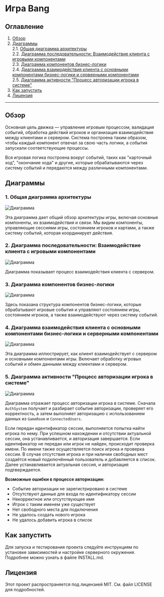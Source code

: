 # Игра Bang

## Оглавление

1. [Обзор](#обзор)  
2. [Диаграммы](#диаграммы)  
   2.1. [Общая диаграмма архитектуры](#1-общая-диаграмма-архитектуры)  
   2.2. [Диаграмма последовательности: Взаимодействие клиента с игровыми компонентами](#2-диаграмма-последовательности-взаимодействие-клиента-с-игровыми-компонентами)  
   2.3. [Диаграмма компонентов бизнес-логики](#3-диаграмма-компонентов-бизнес-логики)  
   2.4. [Диаграмма взаимодействия клиента с основными компонентами бизнес-логики и серверными компонентами](#4-диаграмма-взаимодействия-клиента-с-основными-компонентами-бизнес-логики-и-серверными-компонентами)  
   2.5. [Диаграмма активности "Процесс авторизации игрока в системе"](#5-диаграмма-активности-процесс-авторизации-игрока-в-системе)  
3. [Как запустить](#как-запустить)  
4. [Лицензия](#лицензия)

---

## Обзор

Основная цель движка — управление игровым процессом, валидация событий, обработка действий игроков и организация взаимодействия между клиентами и сервером. Система построена таким образом, чтобы каждый компонент отвечал за свою часть логики, а события запускали соответствующие процессы.

Вся игровая логика построена вокруг событий, таких как "карточный ход", "окончание хода" и другие, которые обрабатываются через систему событий и передаются между различными компонентами.

## Диаграммы

### 1. Общая диаграмма архитектуры

![Диаграмма](./public/docs/diagrams/view/GeneralConceptEngine.png)

Эта диаграмма дает общий обзор архитектуры игры, включая основные компоненты, их взаимодействия и связи. Мы видим компоненты, управляющие сессиями игры, состоянием игроков и картами, а также систему событий, которая координирует действия.

### 2. Диаграмма последовательности: Взаимодействие клиента с игровыми компонентами

![Диаграмма](./public/docs/diagrams/view/sequenceDiagramsBrief.png)

Диаграмма показывает процесс взаимодействия клиента с сервером.

### 3. Диаграмма компонентов бизнес-логики

![Диаграмма](./public/docs/diagrams/view/componentsDrowIo.png)

Здесь показана структура компонентов бизнес-логики, которые обрабатывают игровые события и управляют состоянием игры, состоянием игроков, а также взаимодействуют через систему событий.

### 4. Диаграмма взаимодействия клиента с основными компонентами бизнес-логики и серверными компонентами

![Диаграмма](./public/docs/diagrams/view/sequenceDiagramGameComponents.svg)

Эта диаграмма иллюстрирует, как клиент взаимодействует с сервером и основными компонентами игры. Включает обработку игровых событий и обмен данными между клиентами и сервером.

### 5. Диаграмма активности "Процесс авторизации игрока в системе"

![Диаграмма](./public/docs/diagrams/view/activityDiagramAuth.svg)

Диаграмма отражает процесс авторизации игрока в системе. Сначала `AuthSystem` получает и разбирает событие авторизации, проверяет его корректность, а затем выполняет авторизацию с использованием данных из `GameRoom` и `ConnectedUsers`.

Если передан идентификатор сессии, выполняется попытка найти игрока по нему. При успешном нахождении и отсутствии актуальной сессии, она устанавливается, и авторизация завершается. Если идентификатор не передан или игрок не найден, происходит проверка имени. По имени также осуществляется поиск игрока и проверка сессии. В случае отсутствия игрока и при наличии свободных мест создаётся новый подключённый пользователь и добавляется в список. Далее устанавливается актуальная сессия, и авторизация подтверждается.

**Возможные ошибки в процессе авторизации:**

- Событие авторизации не зарегистрировано в системе  
- Отсутствуют данные для входа по идентификатору сессии  
- Некорректное или отсутствующее имя  
- Игрок с таким именем уже существует  
- Нет свободного места для подключения  
- Не удалось создать нового игрока  
- Не удалось добавить игрока в список  

## Как запустить

Для запуска и тестирования проекта следуйте инструкциям по установке зависимостей и настройке серверного окружения. Подробнее можно узнать в файле INSTALL.md.

## Лицензия

Этот проект распространяется под лицензией MIT. См. файл LICENSE для подробностей.
